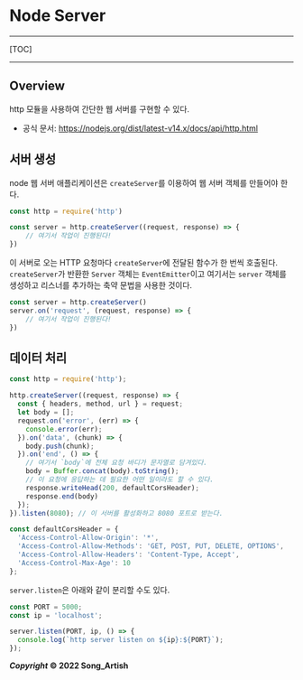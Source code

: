 # Node Server

---

[TOC]

---

## Overview

http 모듈을 사용하여 간단한 웹 서버를 구현할 수 있다.

- 공식 문서: https://nodejs.org/dist/latest-v14.x/docs/api/http.html

## 서버 생성

node 웹 서버 애플리케이션은 `createServer`를 이용하여 웹 서버 객체를 만들어야 한다. 

```javascript
const http = require('http')

const server = http.createServer((request, response) => {
    // 여기서 작업이 진행된다!
})
```

이 서버로 오는 HTTP 요청마다 `createServer`에 전달된 함수가 한 번씩 호출된다. `createServer`가 반환한 `Server` 객체는 `EventEmitter`이고 여기서는 `server` 객체를 생성하고 리스너를 추가하는 축약 문법을 사용한 것이다.

```javascript
const server = http.createServer()
server.on('request', (request, response) => {
    // 여기서 작업이 진행된다!
})
```

## 데이터 처리

```javascript
const http = require('http');

http.createServer((request, response) => {
  const { headers, method, url } = request;
  let body = [];
  request.on('error', (err) => {
    console.error(err);
  }).on('data', (chunk) => {
    body.push(chunk);
  }).on('end', () => {
    // 여기서 `body`에 전체 요청 바디가 문자열로 담겨있다.
    body = Buffer.concat(body).toString();
    // 이 요청에 응답하는 데 필요한 어떤 일이라도 할 수 있다.
    response.writeHead(200, defaultCorsHeader);
    response.end(body)
  });
}).listen(8080); // 이 서버를 활성화하고 8080 포트로 받는다.

const defaultCorsHeader = {
  'Access-Control-Allow-Origin': '*',
  'Access-Control-Allow-Methods': 'GET, POST, PUT, DELETE, OPTIONS',
  'Access-Control-Allow-Headers': 'Content-Type, Accept',
  'Access-Control-Max-Age': 10
};
```

`server.listen`은 아래와 같이 분리할 수도 있다.

```javascript
const PORT = 5000;
const ip = 'localhost';

server.listen(PORT, ip, () => {
  console.log(`http server listen on ${ip}:${PORT}`);
});
```

***Copyright* © 2022 Song_Artish**
